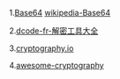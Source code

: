 1.[Base64](https://www.base64decode.org/)    [wikipedia-Base64](https://zh.wikipedia.org/zh-hant/Base64)

2.[dcode-fr-解密工具大全](https://www.dcode.fr/)

3.[cryptography.io](https://cryptography.io/)

4.[awesome-cryptography](https://github.com/sobolevn/awesome-cryptography)
